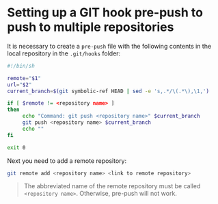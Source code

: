 # Setting up a GIT hook pre-push to push to multiple repositories

It is necessary to create a `pre-push` file with the following contents in the local repository in the `.git/hooks` folder:

```bash
#!/bin/sh

remote="$1"
url="$2"
current_branch=$(git symbolic-ref HEAD | sed -e 's,.*/\(.*\),\1,')

if [ $remote != <repository name> ]
then
     echo "Command: git push <repository name>" $current_branch
     git push <repository name> $current_branch
     echo ""
fi

exit 0
```

Next you need to add a remote repository:

```bash
git remote add <repository name> <link to remote repository>
```

> The abbreviated name of the remote repository must be called `<repository name>`. Otherwise, pre-push will not work.
